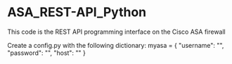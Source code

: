 # ASA_REST-API_Python

This code is the REST API programming interface on the Cisco ASA firewall


Create a config.py with the following dictionary:
myasa = {
    "username": "",
    "password": "",
    "host": ""
}
